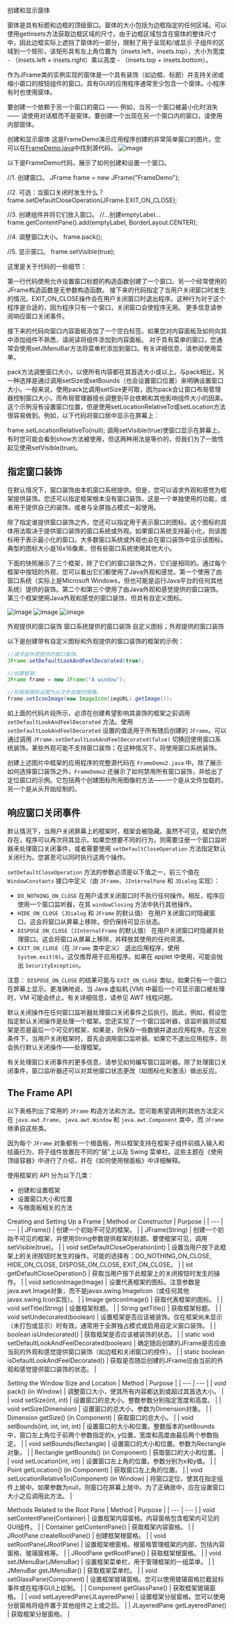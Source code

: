 创建和显示窗体

窗体是具有标题和边框的顶级窗口。窗体的大小包括为边框指定的任何区域。可以使用getInsets方法获取边框区域的尺寸。由于边框区域包含在窗体的整体尺寸中，因此边框实际上遮挡了窗体的一部分，限制了用于呈现和/或显示
子组件的区域到一个矩形，该矩形具有左上角位置为（insets.left，insets.top），大小为宽度 - （insets.left + insets.right）乘以高度 - （insets.top + insets.bottom）。

作为JFrame类的实例实现的窗体是一个具有装饰（如边框、标题）并支持关闭或缩小窗口的按钮组件的窗口。具有GUI的应用程序通常至少包含一个窗体。小程序有时也使用窗体。

要创建一个依赖于另一个窗口的窗口 —— 例如，当另一个窗口被最小化时消失 —— 请使用对话框而不是窗体。要创建一个出现在另一个窗口内的窗口，请使用内部窗体。

创建和显示窗体
这是FrameDemo演示应用程序创建的非常简单窗口的图片。您可以在[FrameDemo.java](https://github.com/guangying23/java/blob/aba655bad1e4db351edab0989ddbe7ba89978d3d/java/swing/source/FrameDemo.java)中找到源代码。
![image](https://github.com/guangying23/java/assets/54796147/6128ec63-6704-4673-8087-3a1cfbe69ed1)

以下是FrameDemo代码，展示了如何创建和设置一个窗口。

//1. 创建窗口。
JFrame frame = new JFrame("FrameDemo");

//2. 可选：当窗口关闭时发生什么？
frame.setDefaultCloseOperation(JFrame.EXIT_ON_CLOSE);

//3. 创建组件并将它们放入窗口。
//...创建emptyLabel...
frame.getContentPane().add(emptyLabel, BorderLayout.CENTER);

//4. 调整窗口大小。
frame.pack();

//5. 显示窗口。
frame.setVisible(true);

这里是关于代码的一些细节：

第一行代码使用允许设置窗口标题的构造函数创建了一个窗口。另一个经常使用的JFrame构造函数是无参数构造函数。
接下来的代码指定了当用户关闭窗口时发生的情况。EXIT_ON_CLOSE操作会在用户关闭窗口时退出程序。这种行为对于这个程序是合适的，因为程序只有一个窗口，关闭窗口会使程序无用。
更多信息请参阅响应窗口关闭事件。

接下来的代码向窗口内容面板添加了一个空白标签。如果您对内容面板及如何向其中添加组件不熟悉，请阅读将组件添加到内容面板。
对于具有菜单的窗口，您通常会使用setJMenuBar方法将菜单栏添加到窗口。有关详细信息，请参阅使用菜单。

pack方法调整窗口大小，以使所有内容都在其首选大小或以上。与pack相比，另一种选择是通过调用setSize或setBounds（也会设置窗口位置）来明确设置窗口大小。一般来说，使用pack比调用setSize更可取，因为pack会让窗口布局管理器控制窗口大小，而布局管理器擅长调整到平台依赖和其他影响组件大小的因素。
这个示例没有设置窗口位置，但是使用setLocationRelativeTo或setLocation方法很容易做到。例如，以下代码将窗口居中显示在屏幕上：

frame.setLocationRelativeTo(null);
调用setVisible(true)使窗口显示在屏幕上。有时您可能会看到show方法被使用，但这两种用法是等价的，但我们为了一致性起见使用setVisible(true)。

## 指定窗口装饰
在默认情况下，窗口装饰由本机窗口系统提供。但是，您可以请求外观和感觉为框架提供装饰。您还可以指定框架根本没有窗口装饰，这是一个单独使用的功能，或者用于提供自己的装饰，或者与全屏独占模式一起使用。

除了指定谁提供窗口装饰之外，您还可以指定用于表示窗口的图标。这个图标的具体用法取决于提供窗口装饰的窗口系统或外观。如果窗口系统支持最小化，则该图标用于表示最小化的窗口。大多数窗口系统或外观也会在窗口装饰中显示该图标。典型的图标大小是16x16像素，但有些窗口系统使用其他大小。

下面的快照展示了三个框架，除了它们的窗口装饰之外，它们是相同的。通过每个框架中按钮的外观，您可以看出它们都使用了Java外观和感觉。第一个使用了由窗口系统（实际上是Microsoft Windows，但也可能是运行Java平台的任何其他系统）提供的装饰。第二个和第三个使用了由Java外观和感觉提供的窗口装饰。第三个框架使用Java外观和感觉的窗口装饰，但具有自定义图标。

![image](https://github.com/guangying23/java/assets/54796147/c5f98000-1f67-4026-8ab6-6d919f2f0fa8)
![image](https://github.com/guangying23/java/assets/54796147/9823a076-bdca-45bf-8c5a-12ecd85d4612)
![image](https://github.com/guangying23/java/assets/54796147/686fa4cc-9707-47b2-bfb0-11d2c605c5d8)

外观提供的窗口装饰 	窗口系统提供的窗口装饰	自定义图标；外观提供的窗口装饰

以下是创建带有自定义图标和外观提供的窗口装饰的框架的示例：

```java
//请求由外观提供的窗口装饰。
JFrame.setDefaultLookAndFeelDecorated(true);

//创建框架。
JFrame frame = new JFrame("A window");

//将框架图标设置为从文件加载的图像。
frame.setIconImage(new ImageIcon(imgURL).getImage());
```

如上面的代码片段所示，必须在创建希望影响其装饰的框架之前调用 `setDefaultLookAndFeelDecorated` 方法。使用 `setDefaultLookAndFeelDecorated` 设置的值适用于所有随后创建的 `JFrame`。可以通过调用 `JFrame.setDefaultLookAndFeelDecorated(false)` 切换回使用窗口系统装饰。某些外观可能不支持窗口装饰；在这种情况下，将使用窗口系统装饰。

创建上述图片中框架的应用程序的完整源代码在 `FrameDemo2.java` 中。除了展示如何选择窗口装饰之外，`FrameDemo2` 还展示了如何禁用所有窗口装饰，并给出了定位窗口的示例。它包括两个创建图标所用图像的方法——一个是从文件加载的，另一个是从头开始绘制的。

## 响应窗口关闭事件
默认情况下，当用户关闭屏幕上的框架时，框架会被隐藏。虽然不可见，框架仍然存在，程序可以再次将其显示。如果您想要不同的行为，则需要注册一个窗口监听器来处理窗口关闭事件，或者需要使用 `setDefaultCloseOperation` 方法指定默认关闭行为。您甚至可以同时执行这两个操作。

`setDefaultCloseOperation` 方法的参数必须是以下值之一，前三个值在 `WindowConstants` 接口中定义（由 `JFrame`、`JInternalPane` 和 `JDialog` 实现）：

- `DO_NOTHING_ON_CLOSE`
  在用户请求关闭窗口时不执行任何操作。相反，程序应使用一个窗口监听器，在其 `windowClosing` 方法中执行其他操作。
- `HIDE_ON_CLOSE`（`JDialog` 和 `JFrame` 的默认值）
  在用户关闭窗口时隐藏窗口。这会将窗口从屏幕上移除，但仍保持可显示状态。
- `DISPOSE_ON_CLOSE`（`JInternalFrame` 的默认值）
  在用户关闭窗口时隐藏并处理窗口。这会将窗口从屏幕上移除，并释放其使用的任何资源。
- `EXIT_ON_CLOSE`（在 `JFrame` 类中定义）
  退出应用程序，使用 `System.exit(0)`。这仅推荐用于应用程序。如果在 applet 中使用，可能会抛出 `SecurityException`。

注意：
`DISPOSE_ON_CLOSE` 的结果可能与 `EXIT_ON_CLOSE` 类似，如果只有一个窗口在屏幕上显示。更准确地说，当 Java 虚拟机 (VM) 中最后一个可显示窗口被处理时，VM 可能会终止。有关详细信息，请参见 AWT 线程问题。

默认关闭操作在任何窗口监听器处理窗口关闭事件之后执行。因此，例如，假设您指定默认关闭操作是处理一个框架。您还实现了一个窗口监听器，该监听器测试框架是否是最后一个可见的框架，如果是，则保存一些数据并退出应用程序。在这些条件下，当用户关闭框架时，首先会调用窗口监听器。如果它不退出应用程序，则会执行默认关闭操作——处理框架。

有关处理窗口关闭事件的更多信息，请参见如何编写窗口监听器。除了处理窗口关闭事件，窗口监听器还可以对其他窗口状态更改（如图标化和激活）做出反应。

## The Frame API
以下表格列出了常用的 `JFrame` 构造方法和方法。您可能希望调用的其他方法定义在 `java.awt.Frame`、`java.awt.Window` 和 `java.awt.Component` 类中，而 `JFrame` 继承自这些类。

因为每个 `JFrame` 对象都有一个根面板，所以框架支持在框架子组件前插入输入和绘画行为、将子组件放置在不同的“层”上以及 Swing 菜单栏。这些主题在《使用顶级容器》中进行了介绍，并在《如何使用根面板》中详细解释。

使用框架的 API 分为以下几类：

- 创建和设置框架
- 设置窗口大小和位置
- 与根面板相关的方法

Creating and Setting Up a Frame
| Method or Constructor | Purpose |
| --- | --- |
| JFrame() | 创建一个初始不可见的框架。 |
| JFrame(String) | 创建一个初始不可见的框架，并使用String参数提供框架的标题。要使框架可见，调用setVisible(true)。 |
| void setDefaultCloseOperation(int) | 设置当用户按下此框架上的关闭按钮时发生的操作。可能的选择有：DO_NOTHING_ON_CLOSE, HIDE_ON_CLOSE, DISPOSE_ON_CLOSE, EXIT_ON_CLOSE。 |
| int getDefaultCloseOperation() | 获取当用户按下此框架上的关闭按钮时发生的操作。 |
| void setIconImage(Image) | 设置代表框架的图标。注意参数是java.awt.Image对象，而不是javax.swing.ImageIcon（或任何其他javax.swing.Icon实现）。 |
| Image getIconImage() | 获取代表框架的图标。 |
| void setTitle(String) | 设置框架标题。 |
| String getTitle() | 获取框架标题。 |
| void setUndecorated(boolean) | 设置框架是否应该被装饰。仅在框架尚未显示（未打包或显示）时有效。通常用于全屏独占模式或启用自定义窗口装饰。 |
| boolean isUndecorated() | 获取框架是否应该被装饰的状态。 |
| static void setDefaultLookAndFeelDecorated(boolean) | 确定随后创建的JFrame是否应由当前的外观和感觉提供窗口装饰（如边框和关闭窗口的控件）。 |
| static boolean isDefaultLookAndFeelDecorated() | 获取是否随后创建的JFrame应由当前的外观和感觉提供窗口装饰的状态。 |

Setting the Window Size and Location
| Method | Purpose |
| --- | --- |
| void pack() (in Window) | 调整窗口大小，使其所有内容都达到或超过其首选大小。 |
| void setSize(int, int) | 设置窗口的总大小。整数参数分别指定宽度和高度。 |
| void setSize(Dimension) | 设置窗口的总大小。参数为Dimension对象。 |
| Dimension getSize() (in Component) | 获取窗口的总大小。 |
| void setBounds(int, int, int, int) | 设置窗口的大小和位置。整数版本的setBounds中，窗口左上角位于前两个参数指定的x, y位置，宽度和高度由最后两个参数指定。 |
| void setBounds(Rectangle) | 设置窗口的大小和位置。参数为Rectangle对象。 |
| Rectangle getBounds() (in Component) | 获取窗口的大小和位置。 |
| void setLocation(int, int) | 设置窗口左上角的位置。参数分别为x和y值。 |
| Point getLocation() (in Component) | 获取窗口左上角的位置。 |
| void setLocationRelativeTo(Component) (in Window) | 将窗口定位，使其在指定组件上居中。如果参数为null，则窗口在屏幕上居中。为了正确居中，应在设置窗口大小之后调用此方法。 |

Methods Related to the Root Pane
| Method | Purpose |
| --- | --- |
| void setContentPane(Container) | 设置框架内容窗格。内容窗格包含框架内可见的GUI组件。 |
| Container getContentPane() | 获取框架内容窗格。 |
| JRootPane createRootPane() | 创建框架根窗格。 |
| void setRootPane(JRootPane) | 设置框架根窗格。根窗格管理框架的内部，包括内容窗格、玻璃窗格等。 |
| JRootPane getRootPane() | 获取框架根窗格。 |
| void setJMenuBar(JMenuBar) | 设置框架菜单栏，用于管理框架的一组菜单。 |
| JMenuBar getJMenuBar() | 获取框架菜单栏。 |
| void setGlassPane(Component) | 设置框架玻璃窗格。您可以使用玻璃窗格拦截鼠标事件或在程序GUI上绘制。 |
| Component getGlassPane() | 获取框架玻璃窗格。 |
| void setLayeredPane(JLayeredPane) | 设置框架分层窗格。您可以使用分层窗格将组件置于其他组件之上或之后。 |
| JLayeredPane getLayeredPane() | 获取框架分层窗格。 |






